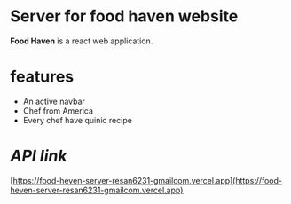 # Server for food haven website

**Food Haven** is a react web application.

# features

- An active navbar
- Chef from America
- Every chef have quinic recipe

# _API link_

[https://food-heven-server-resan6231-gmailcom.vercel.app](https://food-heven-server-resan6231-gmailcom.vercel.app)
